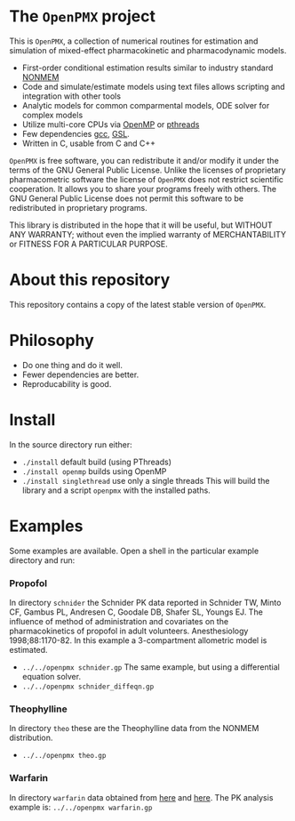 # The `OpenPMX` project

This is `OpenPMX`, a collection of numerical routines for estimation and simulation of mixed-effect pharmacokinetic and pharmacodynamic models.

- First-order conditional estimation results similar to industry standard [NONMEM](https://www.iconplc.com/solutions/technologies/nonmem)
- Code and simulate/estimate models using text files allows scripting and integration with other tools
- Analytic models for common comparmental models, ODE solver for complex models
- Utilize multi-core CPUs via [OpenMP](https://www.openmp.org/) or [pthreads](https://man7.org/linux/man-pages/man7/pthreads.7.html)
- Few dependencies [gcc](https://gcc.gnu.org/), [GSL](https://www.gnu.org/software/gsl/).
- Written in C, usable from C and C++

`OpenPMX` is free software, you can redistribute it and/or modify it under the terms of the GNU General Public License.
Unlike the licenses of proprietary pharmacometric software the license of `OpenPMX` does not restrict scientific cooperation. It allows you to share your programs freely with others.
The GNU General Public License does not permit this software to be redistributed in proprietary programs.

This library is distributed in the hope that it will be useful, but WITHOUT ANY WARRANTY; without even the implied warranty of MERCHANTABILITY or FITNESS FOR A PARTICULAR PURPOSE.

# About this repository
This repository contains a copy of the latest stable version of `OpenPMX`.

# Philosophy
- Do one thing and do it well.
- Fewer dependencies are better.
- Reproducability is good.

# Install
In the source directory run either:
- `./install` default build (using PThreads)
- `./install openmp` builds using OpenMP
- `./install singlethread` use only a single threads
This will build the library and a script `openpmx` with the installed paths.

# Examples
Some examples are available. Open a shell in the particular example directory and run:

### Propofol
In directory `schnider` the Schnider PK data reported in Schnider TW, Minto CF, Gambus PL,
Andresen C, Goodale DB, Shafer SL, Youngs EJ. The influence of method of
administration and covariates on the pharmacokinetics of propofol in adult
volunteers. Anesthesiology 1998;88:1170-82. 
In this example a 3-compartment allometric model is estimated.
- `../../openpmx schnider.gp`
The same example, but using a differential equation solver.
- `../../openpmx schnider_diffeqn.gp`

### Theophylline
In directory `theo` these are the Theophylline data from the NONMEM distribution.
- `../../openpmx theo.gp`

### Warfarin
In directory `warfarin` data obtained from [here](http://clinpharmacol.fmhs.auckland.ac.nz/docs/warfarin.csv) and [here](https://www.google.com/url?sa=t&source=web&rct=j&opi=89978449&url=https://holford.fmhs.auckland.ac.nz/docs/pkpd-workshop-nonmem7.pdf).
The PK analysis example is:
`../../openpmx warfarin.gp`

